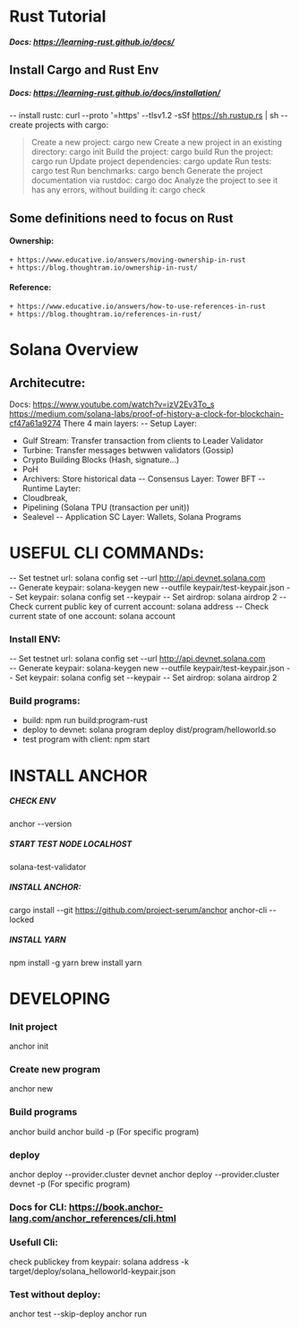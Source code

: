 # Rust Tutorial
##### Docs: https://learning-rust.github.io/docs/
## Install Cargo and Rust Env
##### Docs: https://learning-rust.github.io/docs/installation/
-- install rustc: curl --proto '=https' --tlsv1.2 -sSf https://sh.rustup.rs | sh
-- create projects with cargo:
>   Create a new project: cargo new
    Create a new project in an existing directory: cargo init
    Build the project: cargo build
    Run the project: cargo run
    Update project dependencies: cargo update
    Run tests: cargo test
    Run benchmarks: cargo bench
    Generate the project documentation via rustdoc: cargo doc
    Analyze the project to see it has any errors, without building it: cargo check
## Some definitions need to focus on Rust
#### Ownership: 
    + https://www.educative.io/answers/moving-ownership-in-rust
    + https://blog.thoughtram.io/ownership-in-rust/
#### Reference: 
    + https://www.educative.io/answers/how-to-use-references-in-rust
    + https://blog.thoughtram.io/references-in-rust/



# Solana Overview
## Architecutre:
Docs: https://www.youtube.com/watch?v=izV2Ev3To_s
https://medium.com/solana-labs/proof-of-history-a-clock-for-blockchain-cf47a61a9274
There 4 main layers:
-- Setup Layer: 
   + Gulf Stream: Transfer transaction from clients to Leader Validator
   + Turbine: Transfer messages betwwen validators (Gossip)
   + Crypto Building Blocks (Hash, signature...)
   + PoH
   + Archivers: Store historical data
-- Consensus Layer: Tower BFT
-- Runtime Layter: 
   + Cloudbreak, 
   + Pipelining (Solana TPU (transaction per unit)) 
   + Sealevel
-- Application SC Layer: Wallets, Solana Programs

# USEFUL CLI COMMANDs:
-- Set testnet url:  solana config set --url http://api.devnet.solana.com    
-- Generate keypair: solana-keygen new --outfile keypair/test-keypair.json
-- Set keypair: solana config set --keypair <path>
-- Set airdrop: solana airdrop 2
-- Check current public key of current account: solana address
-- Check current state of one account: solana account <account address>
### Install ENV:
-- Set testnet url:  solana config set --url http://api.devnet.solana.com    
-- Generate keypair: solana-keygen new --outfile keypair/test-keypair.json
-- Set keypair: solana config set --keypair <path>
-- Set airdrop: solana airdrop 2

### Build programs:
- build: npm run build:program-rust 
- deploy to devnet: solana program deploy dist/program/helloworld.so
- test program with client: npm start

# INSTALL ANCHOR
##### CHECK ENV
anchor --version

##### START TEST NODE LOCALHOST
solana-test-validator

##### INSTALL ANCHOR:
cargo install --git https://github.com/project-serum/anchor anchor-cli --locked

##### INSTALL YARN
npm install -g yarn
brew install yarn

# DEVELOPING
### Init project 
anchor init <project name>

### Create new program
anchor new <program name>

### Build programs
anchor build
anchor build -p <program name> (For specific program)

### deploy
anchor deploy --provider.cluster devnet
anchor deploy --provider.cluster devnet -p <program name> (For specific program)

### Docs for CLI: https://book.anchor-lang.com/anchor_references/cli.html

### Usefull Cli:
check publickey from keypair: solana address -k target/deploy/solana_helloworld-keypair.json 

### Test without deploy:
anchor test --skip-deploy
anchor run 